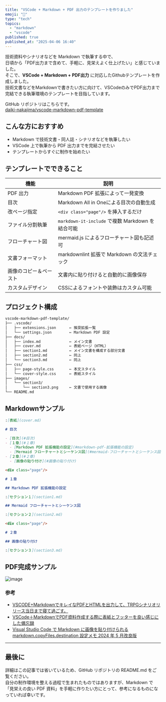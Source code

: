 ```yaml
---
title: "VSCode + Markdown + PDF 出力のテンプレートを作りました"
emoji: "📝"
type: "tech"
topics:
  - "markdown"
  - "vscode"
published: true
published_at: "2025-04-06 16:40"
---
```


技術資料やシナリオなどを Markdown で執筆する中で、  
日頃から「PDF出力まで含めて、手軽に、見栄えよく仕上げたい」と感じていました。  
そこで、**VSCode + Markdown + PDF出力** に対応したGithubテンプレートを作成しました。  
技術文書などをMarkdownで書きたい方に向けて、VSCodeのみでPDF出力まで完結できる執筆環境のテンプレートを目指しています。

GitHub リポジトリはこちらです。  
[daiki-nakajima/vscode-markdown-pdf-template](https://github.com/daiki-nakajima/vscode-markdown-pdf-template)

## こんな方におすすめ

- Markdown で技術文書・同人誌・シナリオなどを執筆したい
- VSCode 上で執筆から PDF 出力までを完結させたい
- テンプレートからすぐに制作を始めたい

## テンプレートでできること

| 機能                   | 説明                                             |
| ---------------------- | ------------------------------------------------ |
| PDF 出力               | Markdown PDF 拡張によって一発変換                |
| 目次                   | Markdown All in Oneによる目次の自動生成          |
| 改ページ指定           | `<div class="page"/>` を挿入するだけ             |
| ファイル分割執筆       | `markdown-it-include` で複数 Markdown を結合可能 |
| フローチャート図       | mermaid.js によるフローチャート図も記述可        |
| 文書フォーマット       | markdownlint 拡張で Markdown の文法チェック      |
| 画像のコピー＆ペースト | 文書内に貼り付けると自動的に画像保存             |
| カスタムデザイン       | CSSによるフォントや装飾はカスタム可能            |

## プロジェクト構成

```txt
vscode-markdown-pdf-template/
├── .vscode/
│   ├── extensions.json      ← 推奨拡張一覧
│   └── settings.json        ← Markdown PDF 設定
├── docs/
│   ├── index.md             ← メイン文書
│   ├── cover.md             ← 表紙ページ（HTML）
│   ├── section1.md          ← メイン文書を構成する部分文書
│   ├── section2.md          ← 同上
│   └── section3.md          ← 同上
├── css/
│   ├── page-style.css       ← 本文スタイル
│   └── cover-style.css      ← 表紙スタイル
├── images/
│   └── section3/
│       └── section3.png     ← 文書で使用する画像
└── README.md
```

## Markdownサンプル

```markdown
:[表紙](cover.md)

# 目次

- [目次](#目次)
- [１章](#１章)
  - [Markdown PDF 拡張機能の設定](#markdown-pdf-拡張機能の設定)
  - [Mermaid フローチャートとシーケンス図](#mermaid-フローチャートとシーケンス図)
- [２章](#２章)
  - [画像の貼り付け](#画像の貼り付け)

<div class="page"/>

# １章

## Markdown PDF 拡張機能の設定

:[セクション１](section1.md)

## Mermaid フローチャートとシーケンス図

:[セクション２](section2.md)  

<div class="page"/>

# ２章

## 画像の貼り付け

:[セクション３](section3.md)

```

## PDF完成サンプル

![image](https://storage.googleapis.com/zenn-user-upload/5a5a750d032d-20250406.png)

### 参考

- [VSCODE+MarkdownでキレイなPDFとHTMLを出力して、TRPGシナリオリリース当日まで寝て過ごす。](https://tthrr.com/article/15168c8f-2401-8194-9a60-cdc3d8df5e35#15168c8f240181e6a0fee7031e9365dd)
- [VSCode＋MarkdownでPDF資料作成する際に表紙とフッターを良い感じにした備忘録](https://qiita.com/matcha_kinako/items/5c62784db4919e048925)
- [Visual Studio Code で Markdown に画像を貼り付けられる markdown.copyFiles.destination 設定メモ 2024 年 5 月改良版](https://www.1ft-seabass.jp/memo/2024/04/26/vscode-current-markdown-copyfiles-destination-setting-ver2/)

---

## 最後に

詳細はこの記事では省いているため、GitHub リポジトリの README.md をご覧ください。  
自分の制作環境を整える過程で生まれたものではありますが、Markdown で「見栄えの良い PDF 資料」を手軽に作りたい方にとって、参考になるものになっていれば幸いです。
